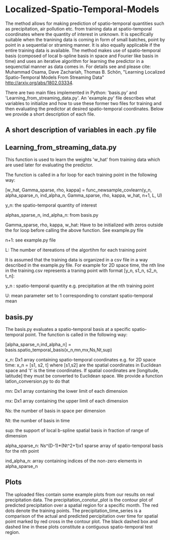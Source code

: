 # Localized-Spatio-Temporal-Models

The method allows for making prediction of spatio-temporal quantities such as precipitation, air pollution etc. from training data at spatio-temporal coordinates where the quantity of interest in unknown. It is specifically suitable when the tranining data is coming in form of small batches, point by point in a sequential or straming manner. It is also equally applicable if the entire training data is available. The method makes use of spatio-temporal basis (composed of local b-spline basis in space and Fourier like basis in time) and uses an iterative algorithm for learning the predictor in a sequenctial manner as data comes in. For details see and please cite: Muhammad Osama, Dave Zachariah, Thomas B. Schön, "Learning Localized Spatio-Temporal Models From Streaming Data" http://arxiv.org/abs/1802.03334. 

There are two main files implemented in Python: 'basis.py' and 'Learning_from_streaming_data.py'. An 'example.py' file describes what variables to initialize and how to use these former two files for training and then evaluating the predictor at desired spatio-temporal coordinates. Below we provide a short description of each file.

## A short description of variables in each .py file
## Learning_from_streaming_data.py

This function is used to learn the weights 'w_hat' from training data which are used later for evaluating the predictor.

The function is called in a for loop for each training point in the following way: 

[w_hat, Gamma_sparse, rho, kappa] = func_newsample_covlearn(y_n, alpha_sparse_n, ind_alpha_n, Gamma_sparse, rho, kappa, w_hat, n+1, L, U)

y_n: the spatio-temporal quantity of interest

alphas_sparse_n, ind_alpha_n: from basis.py

Gamma_sparse, rho, kappa, w_hat: Have to be initialized with zeros outside the for loop before calling the above function. See example.py file

n+1: see example.py file

L: The number of itereations of the algortihm for each training point

It is assumed that the training data is organized in a csv file in a way described in the example.py file. For example for 2D space time, the nth line in the training.csv represents a traning point with format [y_n, s1_n, s2_n, t_n]:

y_n : spatio-temporal quantity e.g. precipitation at the nth training point

U: mean parameter set to 1 corresponding to constant spatio-temporal mean

## basis.py
The basis.py evaluates a spatio-temporal basis at a specific spatio-temporal point. The function is called in the following way:

[alpha_sparse_n,ind_alpha_n] = basis.spatio_temporal_basis(x_n,mn,mx,Ns,Nt,sup)

x_n: Dx1 array containing spatio-temporal coordinates e.g. for 2D space time: x_n = [s1, s2, t] where [s1,s2] are the spatial coordinates in Euclidean space and 't' is the time coordinates. If spatial coordinates are [longitude, latitude] they must be converted to Euclidean space. We provide a function latlon_conversion.py to do that

mn: Dx1 array containing the lower limit of each dimension

mx: Dx1 array containing the upper limit of each dimension

Ns: the number of basis in space per dimension

Nt: the number of basis in time

sup: the support of local b-spline spatial basis in fraction of range of dimension

alpha_sparse_n: Ns^(D-1)*(Nt^2+1)x1 sparse array of spatio-temporal basis for the nth point

ind_alpha_n: array containing indices of the non-zero elements in alpha_sparse_n


## Plots
The uploaded files contain some example plots from our results on real precipitation data. The precipitation_conotur_plot is the contour plot of predicted precipitation over a spatial region for a specific month. The red dots denote the training points. The precipitation_time_series is a comparison of the actual and predicted percipitation over time for spatial point marked by red cross in the contour plot. The black dashed box and dashed line in these plots constitute a contiguous spatio-temporal test region. 

